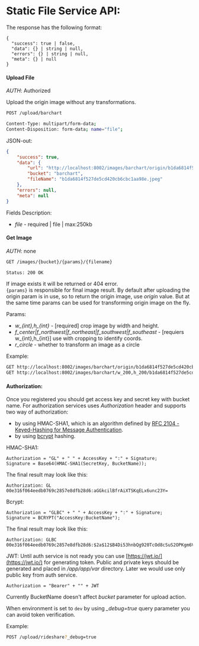 Static File Service API:
=======================

The response has the following format:
```
{
  "success": true | false,
  "data": {} | string | null,
  "errors": {} | string | null,
  "meta": {} | null
}
```

#### Upload File

*AUTH*: Authorized

Upload the origin image without any transformations.

```bash
POST /upload/barchart

Content-Type: multipart/form-data;
Content-Disposition: form-data; name="file";
```

JSON-out:
```json
{
    "success": true,
    "data": {
        "url": "http://localhost:8002/images/barchart/origin/b1da6814f527de5cd420cb6cbc1aa98e.jpeg",
        "bucket": "barchart",
        "fileName": "b1da6814f527de5cd420cb6cbc1aa98e.jpeg"
    },
    "errors": null,
    "meta": null
}
```

Fields Description:
- *file* - required | file | max:250kb

#### Get Image

*AUTH*: none

```bash
GET /images/{bucket}/{params}/{filename}

Status: 200 OK
```

If image exists it will be returned or 404 error.  
`{params}` is responsible for final image result. By default after uploading the 
origin param is in use, so to return the origin image, use *origin* value.
But at the same time params can be used for transforming origin image on the fly.

Params:
- *w_{int},h_{int}* - [required] crop image by width and height.
- *f_center|f_northwest|f_northeast|f_southwest|f_southeast* - [requiers w_{int},h_{int}] use with cropping to identify coords.
- *r_circle* - whether to transform an image as a circle



Example:
```bash
GET http://localhost:8002/images/barchart/origin/b1da6814f527de5cd420cb6cbc1aa98e.jpeg
GET http://localhost:8002/images/barchart/w_200,h_200/b1da6814f527de5cd420cb6cbc1aa98e.jpeg
```

#### Authorization:

Once you registered you should get access key and secret key with bucket name.
For authorization services uses *Authorization* header and supports two way of authorization:
- by using HMAC-SHA1, which is an algorithm defined by [RFC 2104 - Keyed-Hashing for Message Authentication](http://www.ietf.org/rfc/rfc2104.txt).
- by using [bcrypt](https://en.wikipedia.org/wiki/Bcrypt) hashing.

HMAC-SHA1:
```
Authorization = "GL" + " " + AccessKey + ":" + Signature;
Signature = Base64(HMAC-SHA1(SecretKey, BucketName));
```

The final result may look like this:
```
Authorization: GL 00e316f064eedb0769c2857e8dfb28d6:aGGkcilBfrAiXTSKqELx6unc23Y= 
```

Bcrypt:
```
Authorization = "GLBC" + " " + AccessKey + ":" + Signature;
Signature = BCRYPT("AccessKey:BucketName");
```

The final result may look like this:
```
Authorization: GLBC 00e316f064eedb0769c2857e8dfb28d6:$2a$12$B4Di53hnbQg920TcOd8cSuS2OPKgm6VQZfAeoUQPx2X8dj1myJhWm
```

JWT:
Until auth service is not ready you can use [https://jwt.io/](https://jwt.io/) for
generating token. Public and private keys should be generated and placed 
in */app/app/var* directory. Later we would use only public key from auth service.
```
Authorization = "Bearer" + "" + JWT
```

Currently BucketName doesn't affect *bucket* parameter for upload action.

When environment is set to `dev` by using *_debug=true* query parameter you can
avoid token verification.

Example:
```bash
POST /upload/rideshare?_debug=true
```
